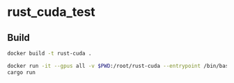 # rust_cuda_test

## Build

```sh
docker build -t rust-cuda .
```

```sh
docker run -it --gpus all -v $PWD:/root/rust-cuda --entrypoint /bin/bash rust-cuda
cargo run
```
